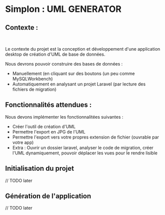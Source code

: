 # Simplon : UML GENERATOR

## Contexte :

<br>

Le contexte du projet est la conception et développement d'une application desktop de création d'UML de base de données.

Nous devrons pouvoir construire des bases de données :

- Manuellement (en cliquant sur des boutons (un peu comme MySQLWorkbench)
- Automatiquement en analysant un projet Laravel (par lecture des fichiers de migration)

## Fonctionnalités attendues :

Nous devons implémenter les fonctionnalitées suivantes : 

- Créer l'outil de création d'UML
- Permettre l'export en JPG de l'UML
- Permettre l'export vers votre propres extension de fichier (ouvrable par votre app)
- Extra : Ouvrir un dossier laravel, analyser le code de migration, créer l'UML dynamiquement, pouvoir déplacer les vues pour le rendre lisible

## Initialisation du projet

// TODO later

## Génération de l'application


// TODO later 